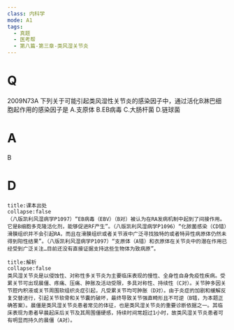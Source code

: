 ```yaml
---
class: 内科学
mode: A1
tags:
  - 真题
  - 医考帮
  - 第八篇-第三章-类风湿关节炎
---
```


# Q
2009N73A 下列关于可能引起类风湿性关节炎的感染因子中，通过活化B淋巴细胞起作用的感染因子是
A.支原体
B.EB病毒
C.大肠杆菌
D.链球菌

# A
B
# D
```ad-note
title:课本出处
collapse:false
（八版凯利风湿病学P1097）“EB病毒（EBV）（B对）被认为在RA发病机制中起到了间接作用。它是B细胞多克隆活化剂，能够促进RF产生”。（八版凯利风湿病学P1096）“化脓菌感染（CD错）滑膜组织并不会引起RA，而且在滑膜组织或者关节液中广泛寻找独特的或者特异性病原体仍然未得到阳性结果”。（八版凯利风湿病学P1097）“支原体（A错）和衣原体在关节炎中的潜在作用已经受到广泛关注…目前还没有直接证据支持这些生物体为致病原”。
```

```ad-summary
title:解析
collapse:false
类风湿关节炎是以侵蚀性、对称性多关节炎为主要临床表现的慢性、全身性自身免疫性疾病。受累关节可出现晨僵、疼痛、压痛、肿胀及活动受限，多具对称性、持续性（C对）。关节肿多因关节腔内积液或关节周围软组织炎症引起，凡受累关节均可肿胀（D对）。由于炎症的加剧和缓解反复交替进行，引起关节软骨和关节囊的破坏，最终导致关节强直畸形且不可逆（B错，为本题正确答案）。晨僵是类风湿关节炎患者常见的体征，也是类风湿关节炎的重要诊断依据之一。其临床表现为患者早晨起床后关节及其周围僵硬感，持续时间常超过1小时，故类风湿关节炎患者可有明显而持久的晨僵（A对）。
```


